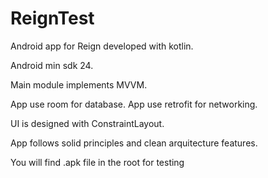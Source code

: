 # ReignTest
Android app for Reign developed with kotlin.

Android min sdk 24.

Main module implements MVVM.

App use room for database.
App use retrofit for networking.

UI is designed with ConstraintLayout.

App follows solid principles and clean arquitecture features.

You will find .apk file in the root for testing
